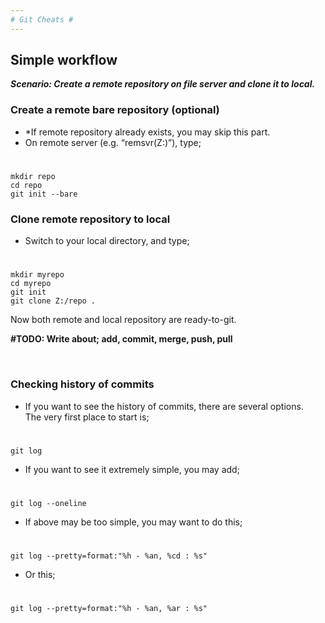 ```yaml
---
# Git Cheats #
---
```


Simple workflow
---------------

***Scenario: Create a remote repository on file server and clone it to local.***

### Create a remote bare repository (optional)

-	\*If remote repository already exists, you may skip this part.
-   On remote server (e.g. “remsvr(Z:)”), type;
#
    mkdir repo
    cd repo
    git init --bare


### Clone remote repository to local

-   Switch to your local directory, and type;

#
	mkdir myrepo
	cd myrepo
	git init
	git clone Z:/repo .

Now both remote and local repository are ready-to-git.
 

**\#TODO: Write about; add, commit, merge, push, pull**

 

### Checking history of commits

-   If you want to see the history of commits, there are several options.  
    The very first place to start is;
#
	git log

-   If you want to see it extremely simple, you may add;

#
	git log --oneline

-   If above may be too simple, you may want to do this;

#
	git log --pretty=format:"%h - %an, %cd : %s"

-   Or this;
#
	git log --pretty=format:"%h - %an, %ar : %s"

